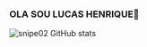 ### OLA SOU  LUCAS HENRIQUE👋

![snipe02 GitHub stats](https://github-readme-stats.vercel.app/api?username=snipe02&theme=radical&show_icons=true)
